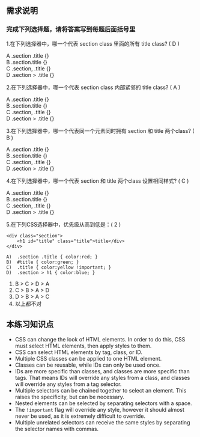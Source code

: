 ## 需求说明

### 完成下列选择题，请将答案写到每题后面括号里

1.在下列选择器中，哪一个代表 section class 里面的所有 title class? ( D )

A <lable>.section .title {}</lable>  
B <lable>.section.title {}</lable>  
C <lable>.section, .title {}</lable>  
D <lable>.section > .title {}</lable>  


2.在下列选择器中，哪一个代表 section class 内部紧邻的 title class? ( A )

A <lable>.section .title {}</lable>  
B <lable>.section.title {}</lable>   
C <lable>.section, .title {}</lable>   
D <lable>.section > .title {}</lable>  


3.在下列选择器中，哪一个代表同一个元素同时拥有 section 和 title 两个class? ( B )

A <lable>.section .title {}</lable>  
B <lable>.section.title {}</lable>   
C <lable>.section, .title {}</lable>   
D <lable>.section > .title {}</lable>   



4.在下列选择器中，哪一个代表 section 和 title 两个class 设置相同样式? ( C )

A <lable>.section .title {}</lable>  
B <lable>.section.title {}</lable>   
C <lable>.section, .title {}</lable>   
D <lable>.section > .title {}</lable>   



5.在下列CSS选择器中，优先级从高到低是：( 2 )
```
<div class="section">
    <h1 id="title" class="title">title</div>
</div>

A)  .section .title { color:red; }
B)  #title { color:green; }
C)  .title { color:yellow !important; }
D)  .section > h1 { color:blue; }
```
1)  <lable> B > C > D > A </lable>   
2)  <lable> C > B > A > D </lable>    
3)  <lable> D > B > A > C</lable>  
4)  <lable> 以上都不对 </lable>  

  
  
## 本练习知识点

- CSS can change the look of HTML elements. In order to do this, CSS must select HTML elements, then apply styles to them.
- CSS can select HTML elements by tag, class, or ID.
- Multiple CSS classes can be applied to one HTML element.
- Classes can be reusable, while IDs can only be used once.
- IDs are more specific than classes, and classes are more specific than tags. That means IDs will override any styles from a class, and classes will override any styles from a tag selector.
- Multiple selectors can be chained together to select an element. This raises the specificity, but can be necessary.
- Nested elements can be selected by separating selectors with a space.
- The `!important` flag will override any style, however it should almost never be used, as it is extremely difficult to override.
- Multiple unrelated selectors can receive the same styles by separating the selector names with commas.

